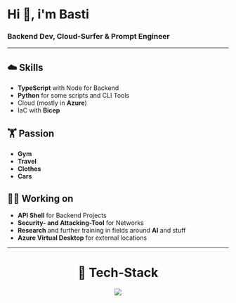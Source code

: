 # Hi 👋, i'm Basti

### Backend Dev, Cloud-Surfer & Prompt Engineer
---

## ☁️ Skills
- **TypeScript** with Node for Backend
- **Python** for some scripts and CLI Tools
- Cloud (mostly in **Azure**)
- IaC with **Bicep**


## 🏋️ Passion
- **Gym**
- **Travel**
- **Clothes**
- **Cars**

## 🧑‍💻 Working on
- **API Shell** for Backend Projects
- **Security- and Attacking-Tool** for Networks
- **Research** and further training in fields around **AI** and stuff
- **Azure Virtual Desktop** for external locations
---

<div align="center">

# 📡 Tech-Stack

  <a href="https://skillicons.dev">
    <img src="https://skillicons.dev/icons?i=azure,python,js,linux,nodejs,ts,mysql,git&perline=4" />
  </a>
  
</div>
